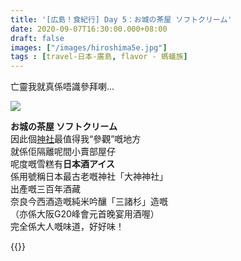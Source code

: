```yaml
---
title: '[広島！食紀行] Day 5：お城の茶屋 ソフトクリーム'
date: 2020-09-07T16:30:00.000+08:00
draft: false
images: ["/images/hiroshima5e.jpg"]
tags : [travel-日本-廣島, flavor - 螞蟻族]
---
```


亡靈我就真係唔識參拜喇...

![](/images/hiroshima5e.jpg)

**お城の茶屋 ソフトクリーム**  
因此個[神社](https://hidie.net/hiroshima5d/)最值得我“參觀”嘅地方  
就係佢隔離呢間小賣部屋仔  
呢度嘅雪糕有**日本酒アイス**  
係用號稱日本最古老嘅神社「大神神社」  
出產嘅三百年酒藏  
奈良今西酒造嘅純米吟釀「三諸杉」造嘅  
（亦係大阪G20峰會元首晚宴用酒喔）  
完全係大人嘅味道，好好味！  
  
{{<hiroshima>}}
